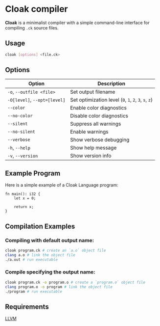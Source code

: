 # Cloak compiler

**Cloak** is a minimalist compiler with a simple command-line interface for compiling `.ck` source files.

## Usage

```bash
cloak [options] <file.ck>
```

## Options

| Option                       | Description                                           |
| ---------------------------- | ----------------------------------------------------- |
| `-o`, `--outfile <file>`     | Set output filename                                   |
| `-O[level]`, `--opt=[level]` | Set optimization level (`0`, `1`, `2`, `3`, `s`, `z`) |
| `--color`                    | Enable color diagnostics                              |
| `--no-color`                 | Disable color diagnostics                             |
| `--silent`                   | Suppress all warnings                                 |
| `--no-silent`                | Enable warnings                                       |
| `--verbose`                  | Show verbose debugging                                |
| `-h`, `--help`               | Show help message                                     |
| `-v`, `--version`            | Show version info                                     |

## Example Program

Here is a simple example of a Cloak Language program:

```cloak
fn main(): i32 {
    let x = 0;

    return x;
}
```

## Compilation Examples

### Compiling with default output name:

```bash
cloak program.ck # create an `a.o` object file
clang a.o # link the object file
./a.out # run executable
```

### Compile specifying the output name:

```bash
cloak program.ck -o program.o # create a `program.o` object file
clang program.o -o program # link the object file
./program # run executable
```

## Requirements

[LLVM](https://llvm.org/docs/GettingStarted.html)
